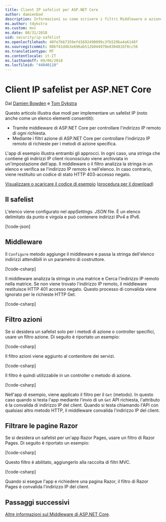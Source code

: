 ```yaml
---
title: Client IP safelist per ASP.NET Core
author: damienbod
description: Informazioni su come scrivere i filtri Middleware o azione per convalidare gli indirizzi IP remoti rispetto a un elenco di indirizzi IP approvati.
ms.author: tdykstra
ms.custom: mvc
ms.date: 08/31/2018
uid: security/ip-safelist
ms.openlocfilehash: 40fe7b67359efd1692490099c3fb529ba4a6148f
ms.sourcegitcommit: 08bf41d4b3e696ab512b044970e8304816f8cc56
ms.translationtype: MT
ms.contentlocale: it-IT
ms.lasthandoff: 09/06/2018
ms.locfileid: "44040110"
---
```

# <a name="client-ip-safelist-for-aspnet-core"></a>Client IP safelist per ASP.NET Core

Dal [Damien Bowden](https://twitter.com/damien_bod) e [Tom Dykstra](https://github.com/tdykstra)
 
Questo articolo illustra due modi per implementare un safelist IP (noto anche come un elenco elementi consentiti):

* Tramite middleware di ASP.NET Core per controllare l'indirizzo IP remoto di ogni richiesta.
* Mediante i filtri azione di ASP.NET Core per controllare l'indirizzo IP remoto di richieste per i metodi di azione specifica.

L'app di esempio illustra entrambi gli approcci. In ogni caso, una stringa che contiene gli indirizzi IP client riconosciuto viene archiviata in un'impostazione dell'app. Il middleware o il filtro analizza la stringa in un elenco e verifica se l'indirizzo IP remoto è nell'elenco. In caso contrario, viene restituito un codice di stato HTTP 403-accesso negato.

[Visualizzare o scaricare il codice di esempio](https://github.com/aspnet/Docs/tree/master/aspnetcore/security/ip-safelist/samples/2.x/ClientIpAspNetCore) ([procedura per il download](xref:tutorials/index#how-to-download-a-sample))

## <a name="the-safelist"></a>Il safelist

L'elenco viene configurato nel *appSettings. JSON* file. È un elenco delimitato da punto e virgola e può contenere indirizzi IPv4 e IPv6.

[!code-json[](ip-safelist/samples/2.x/ClientIpAspNetCore/appsettings.json?highlight=2)]

## <a name="middleware"></a>Middleware

Il `Configure` metodo aggiunge il middleware e passa la stringa dell'elenco indirizzi attendibili in un parametro di costruttore.

[!code-csharp[](ip-safelist/samples/2.x/ClientIpAspNetCore/Startup.cs?name=snippet_Configure&highlight=7)]

Il middleware analizza la stringa in una matrice e Cerca l'indirizzo IP remoto nella matrice. Se non viene trovato l'indirizzo IP remoto, il middleware restituisce HTTP 401 accesso negato. Questo processo di convalida viene ignorato per le richieste HTTP Get.

[!code-csharp[](ip-safelist/samples/2.x/ClientIpAspNetCore/AdminSafeListMiddleware.cs?name=snippet_ClassOnly)]

## <a name="action-filter"></a>Filtro azioni

Se si desidera un safelist solo per i metodi di azione o controller specifici, usare un filtro azione. Di seguito è riportato un esempio: 

[!code-csharp[](ip-safelist/samples/2.x/ClientIpAspNetCore/Filters/ClientIdCheckFilter.cs)]

Il filtro azioni viene aggiunto al contenitore dei servizi.

[!code-csharp[](ip-safelist/samples/2.x/ClientIpAspNetCore/Startup.cs?name=snippet_ConfigureServices&highlight=3)]

Il filtro è quindi utilizzabile in un controller o metodo di azione.

[!code-csharp[](ip-safelist/samples/2.x/ClientIpAspNetCore/Controllers/ValuesController.cs?name=snippet_Filter&highlight=1)]

Nell'app di esempio, viene applicato il filtro per il `Get` (metodo). In questo caso quando si testa l'app mediante l'invio di un `Get` API richiesta, l'attributo è la convalida di indirizzo IP del client. Quando si testa chiamando l'API con qualsiasi altro metodo HTTP, il middleware convalida l'indirizzo IP del client.

## <a name="razor-pages-filter"></a>Filtrare le pagine Razor 

Se si desidera un safelist per un'app Razor Pages, usare un filtro di Razor Pages. Di seguito è riportato un esempio: 

[!code-csharp[](ip-safelist/samples/2.x/ClientIpAspNetCore/Filters/ClientIdCheckPageFilter.cs)]

Questo filtro è abilitato, aggiungerlo alla raccolta di filtri MVC.

[!code-csharp[](ip-safelist/samples/2.x/ClientIpAspNetCore/Startup.cs?name=snippet_ConfigureServices&highlight=7-9)]

Quando si esegue l'app e richiedere una pagina Razor, il filtro di Razor Pages è convalida l'indirizzo IP del client.

## <a name="next-steps"></a>Passaggi successivi

[Altre informazioni sul Middleware di ASP.NET Core](xref:fundamentals/middleware/index).
